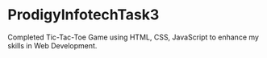 # ProdigyInfotechTask3
Completed Tic-Tac-Toe Game using HTML, CSS, JavaScript to enhance my skills in Web Development.
